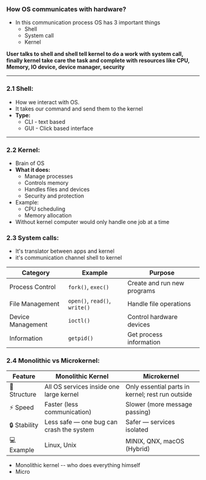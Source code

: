 

### How OS communicates with hardware?

*  In this communication process OS has 3 important things
	* Shell
	*  System call
	* Kernel

**User talks to shell and shell tell kernel to do a work with system call, finally kernel take care the task and complete with resources like CPU, Memory, IO device, device manager, security**

---
### 2.1 Shell:
* How we interact with OS.
* It takes our command and send them to the kernel
* **Type:**
	* CLI - text based
	* GUI - Click based interface

-----
### 2.2  Kernel:
* Brain of OS
* **What it does:**
	* Manage processes
	* Controls memory
	* Handles files and devices
	* Security and protection
* Example:
	* CPU scheduling
	* Memory allocation
* Without kernel computer would only handle one job at a time

### 2.3  System calls:
* It's translator between apps and kernel
* it's communication channel shell to kernel

| Category          | Example                       | Purpose                     |
| ----------------- | ----------------------------- | --------------------------- |
| Process Control   | `fork()`, `exec()`            | Create and run new programs |
| File Management   | `open()`, `read()`, `write()` | Handle file operations      |
| Device Management | `ioctl()`                     | Control hardware devices    |
| Information       | `getpid()`                    | Get process information     |

### 2.4  Monolithic vs Microkernel:
| Feature      | Monolithic Kernel                        | Microkernel                                      |
| ------------ | ---------------------------------------- | ------------------------------------------------ |
| 🧩 Structure | All OS services inside one large kernel  | Only essential parts in kernel; rest run outside |
| ⚡ Speed      | Faster (less communication)              | Slower (more message passing)                    |
| 🔒 Stability | Less safe — one bug can crash the system | Safer — services isolated                        |
| 💻 Example   | Linux, Unix                              | MINIX, QNX, macOS (Hybrid)                       |
* Monolithic kernel -- who does everything himself
* Micro